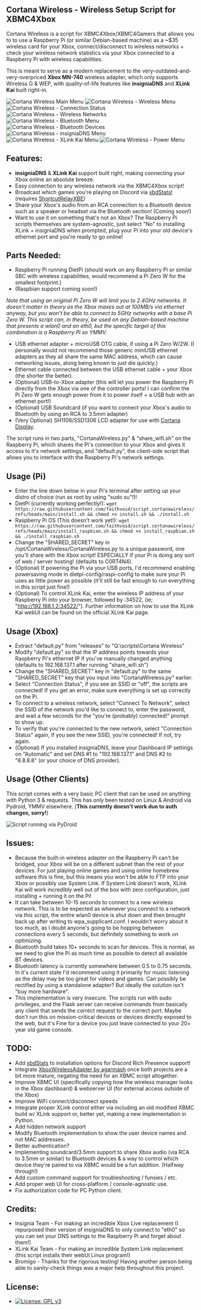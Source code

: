 ## Cortana Wireless - Wireless Setup Script for XBMC4Xbox

Cortana Wireless is a script for XBMC4Xbox/XBMC4Gamers that allows you to to use a Raspberry Pi (or similar Debian-based machine) as a ~$35 wireless card for your Xbox, connect/disconnect to wireless networks + check your wireless network statistics via your Xbox connected to a Raspberry Pi with wireless capabilities. 

This is meant to serve as a modern replacement to the very-outdated-and-very-overpriced **Xbox MN-740** wireless adapter, which only supports Wireless G & WEP, with quality-of-life features like **insigniaDNS** and **XLink Kai** built right-in.

![Cortana Wireless Main Menu](/screenshots/1.png)
![Cortana Wireless - Wireless Menu](/screenshots/2.png) 
![Cortana Wireless - Connection Status](/screenshots/3.png)
![Cortana Wireless - Wireless Networks](/screenshots/4.png)
![Cortana Wireless - Bluetooth Menu](/screenshots/5.png)
![Cortana Wireless - Bluetooth Devices](/screenshots/6.png)
![Cortana Wireless - insigniaDNS Menu](/screenshots/7.png)
![Cortana Wireless - XLink Kai Menu](/screenshots/8.png)
![Cortana Wireless - Power Menu](/screenshots/9.png)

## Features:
- **insigniaDNS** & **XLink Kai** support built right, making connecting your Xbox online an absolute breeze. 
- Easy connection to any wireless network via the XBMC4Xbox script!
- Broadcast which games you're playing on Discord via [xbdStats!](https://github.com/MrMilenko/xbdStats) (requires [ShortcutRelayXBE](https://github.com/OfficialTeamUIX/ShortcutRelayXBE))
- Share your Xbox's audio from an RCA connection to a Bluetooth device such as a speaker or headset via the Bluetooth section! (Coming soon!)
- Want to use it on something that's not an Xbox? The Raspberry Pi scripts themselves are system-agnostic, just select "No" to installing XLink + insigniaDNS when prompted, plug your Pi into your old device's ethernet port and you're ready to go online!

## Parts Needed:
- Raspberry Pi running DietPi (should work on any Raspberry Pi or similar SBC with wireless capabilities, would recommend a Pi Zero W for the smallest footprint.)
- (Raspbian support coming soon!)

*Note that using an original Pi Zero W will limit you to 2.4GHz networks. It doesn't matter in theory as the Xbox maxes out at 100MB/s via ethernet anyway, but you won't be able to connect to 5GHz networks with a base Pi Zero W. This script can, in theory, be used on any Debian-based machine that presents a wlan0 and an eth0, but the specific target of this combination is a Raspberry Pi so YMMV.*

- USB ethernet adapter + microUSB OTG cable, if using a Pi Zero W/2W. (I personally would not recommend those generic miniUSB ethernet adapters as they all share the same MAC address, which can cause networking issues, along being known to just die quickly.)
- Ethernet cable connected between the USB ethernet cable + your Xbox (the shorter the better).
- (Optional) USB-to-Xbox adapter (this will let you power the Raspberry Pi directly from the Xbox via one of the controller ports! I can confirm the Pi Zero W gets enough power from it to power itself + a USB hub with an ethernet port!)
- (Optional) USB Soundcard (if you want to connect your Xbox's audio to Bluetooth by using an RCA to 3.5mm adapter)
- (Very Optional) SH1106/SSD1306 LCD adapter for use with [Cortana Display](https://github.com/faithvoid/script.cortanadisplay).

The script runs in two parts, "CortanaWireless.py" & "share_wifi.sh" on the Raspberry Pi, which shares the Pi's connection to your Xbox and gives it access to it's network settings, and "default.py", the client-side script that allows you to interface with the Raspberry Pi's network settings. 

## Usage (Pi)
- Enter the line down below in your Pi's terminal after setting up your distro of choice (run as root by using "sudo su"!)!
- DietPi (currently working perfectly!): ``` wget https://raw.githubusercontent.com/faithvoid/script.cortanawireless/refs/heads/main/install.sh && chmod +x install.sh && ./install.sh ```
- Raspberry Pi OS (This doesn't work yet!): ``` wget https://raw.githubusercontent.com/faithvoid/script.cortanawireless/refs/heads/main/install_raspbian.sh && chmod +x install_raspbian.sh && ./install_raspbian.sh ```
- Change the "SHARED_SECRET" key in /opt/CortanaWireless/CortanaWireless.py to a unique password, one you'll share with the Xbox script! ESPECIALLY if your Pi is doing any sort of web / server hosting! (defaults to C0RT4N4).
- (Optional) If powering the Pi via your USB ports, I'd recommend enabling powersaving mode in dietpi-config/raspi-config to make sure your Pi uses as little power as possible (it'll still be fast enough to run everything in this script just fine!)
- (Optional) To control XLink Kai, enter the wireless IP address of your Raspberry Pi into your browser, followed by :34522, (ie; "http://192.168.1.2:34522/"). Further information on how to use the XLink Kai webUI can be found on the official XLink Kai page.
 
## Usage (Xbox)
- Extract "default.py" from "releases" to "Q:\scripts\Cortana Wireless"
- Modify "default.py" so that the IP address points towards your Raspberry Pi's ethernet IP if you've manually changed anything (defaults to 192.168.137.1 after running "share_wifi.sh")
- Change the "SHARED_SECRET" key in "default.py" to the same "SHARED_SECRET" key that you input into "CortanaWireless.py" earlier.
- Select "Connection Status", if you see an SSID or "off", the scripts are connected! If you get an error, make sure everything is set up correctly on the Pi.
- To connect to a wireless network, select "Connect To Network", select the SSID of the network you'd like to connect to, enter the password, and wait a few seconds for the "you're (probably) connected!" prompt to show up.
- To verify that you're connected to the new network, select "Connection Status" again, if you see the new SSID, you're connected! If not, try again.
- (Optional) If you installed insigniaDNS, leave your Dashboard IP settings on "Automatic" and set DNS #1 to "192.168.137.1" and DNS #2 to "8.8.8.8" (or your choice of DNS provider).

## Usage (Other Clients)
This script comes with a very basic PC client that can be used on anything with Python 3 & requests. This has only been tested on Linux & Android via Pydroid, YMMV elsewhere. (**This currently doesn't work due to auth changes, sorry!**)

![Script running via PyDroid](https://github.com/user-attachments/assets/a7ce42d6-6513-4476-a60d-7d57258fe169)


## Issues:
- Because the built-in wireless adapter on the Raspberry Pi can't be bridged, your Xbox will be on a different subnet than the rest of your devices. For just playing online games and using online homebrew software this is fine, but this means you won't be able to FTP into your Xbox or possibly use System Link. If System Link doesn't work, XLink Kai will work incredibly well out of the box with zero configuration, just installing + running it on the Pi!
- It can take between 10-15 seconds to connect to a new wireless network. This is to be expected as whenever you connect to a network via this script, the entire wlan0 device is shut down and then brought back up after writing to wpa_supplicant.conf. I wouldn't worry about it too much, as I doubt anyone's going to be hopping between connections every 5 seconds, but definitely something to work on optimizing.
- Bluetooth build takes 10+ seconds to scan for devices. This is normal, as we need to give the Pi as much time as possible to detect all available BT devices.
- Bluetooth latency is currently somewhere between 0.5 to 0.75 seconds. In it's current state I'd recommend using it primarily for music listening as the delay may be too great for videos and games. Can possibly be rectified by using a standalone adapter? But ideally the solution isn't "buy more hardware".
- This implementation is very insecure. The scripts run with sudo privileges, and the Flask server can receive commands from basically any client that sends the correct request to the correct port. Maybe don't run this on mission-critical devices or devices directly exposed to the web, but it's Fine for a device you just leave connected to your 20+ year old game console.

## TODO:
- Add [xbdStats](https://github.com/MrMilenko/xbdStats) to installation options  for Discord Rich Presence support!
- Integrate [XboxWirelessAdapter by agarmash](https://github.com/agarmash/XboxWirelessAdapter) once both projects are a bit more mature, negating the need for an XBMC script altogether.
- Improve XBMC UI (specifically copying how the wireless manager looks in the Xbox dashboard) & webserver UI (for external access outside of the Xbox)
- Improve WiFi connect/disconnect speeds
- Integrate proper XLink control either via including an old modified XBMC build w/ XLink support or, better yet, making a new implementation in Python. 
- Add hidden network support
- Modify Bluetooth implementation to show the user device names and not MAC addresses.
- Better authentication?
- Implementing soundcard/3.5mm support to share Xbox audio (via RCA to 3.5mm or similar) to Bluetooth devices & a way to control which device they're paired to via XBMC would be a fun addition. (Halfway through!)
- Add custom command support for troubleshooting / funsies / etc.
- Add proper web UI for cross-platform / console-agnostic use.
- Fix authorization code for PC Python client.

## Credits:
- Insignia Team - For making an incredible Xbox Live replacement (I repurposed their version of insigniaDNS to only connect to "eth0" so you can set your DNS settings to the Raspberry Pi and forget about them!)
- XLink Kai Team - For making an incredible System Link replacement (this script installs their webUI Linux program!)
- Bromigo - Thanks for the rigorous testing! Having another person being able to sanity-check things was a major help throughout this project.

## License:
- [![License: GPL v3](https://img.shields.io/badge/License-GPLv3-blue.svg)](https://www.gnu.org/licenses/gpl-3.0)


